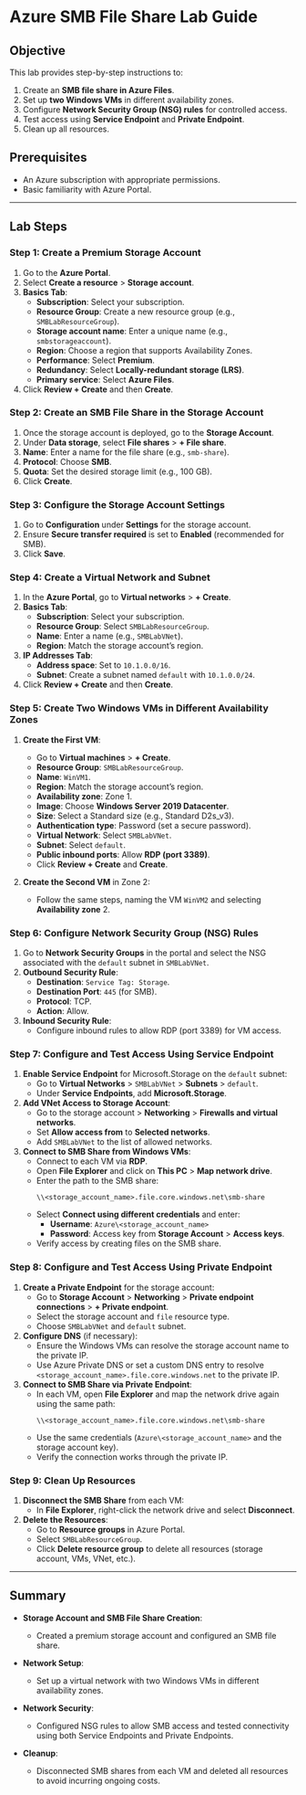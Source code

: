 # Azure SMB File Share Lab Guide

## Objective

This lab provides step-by-step instructions to:
1. Create an **SMB file share in Azure Files**.
2. Set up **two Windows VMs** in different availability zones.
3. Configure **Network Security Group (NSG) rules** for controlled access.
4. Test access using **Service Endpoint** and **Private Endpoint**.
5. Clean up all resources.

## Prerequisites
- An Azure subscription with appropriate permissions.
- Basic familiarity with Azure Portal.

---

## Lab Steps

### Step 1: Create a Premium Storage Account

1. Go to the **Azure Portal**.
2. Select **Create a resource** > **Storage account**.
3. **Basics Tab**:
   - **Subscription**: Select your subscription.
   - **Resource Group**: Create a new resource group (e.g., `SMBLabResourceGroup`).
   - **Storage account name**: Enter a unique name (e.g., `smbstorageaccount`).
   - **Region**: Choose a region that supports Availability Zones.
   - **Performance**: Select **Premium**.
   - **Redundancy**: Select **Locally-redundant storage (LRS)**.
   - **Primary service**: Select **Azure Files**.
4. Click **Review + Create** and then **Create**.

### Step 2: Create an SMB File Share in the Storage Account

1. Once the storage account is deployed, go to the **Storage Account**.
2. Under **Data storage**, select **File shares** > **+ File share**.
3. **Name**: Enter a name for the file share (e.g., `smb-share`).
4. **Protocol**: Choose **SMB**.
5. **Quota**: Set the desired storage limit (e.g., 100 GB).
6. Click **Create**.

### Step 3: Configure the Storage Account Settings

1. Go to **Configuration** under **Settings** for the storage account.
2. Ensure **Secure transfer required** is set to **Enabled** (recommended for SMB).
3. Click **Save**.

### Step 4: Create a Virtual Network and Subnet

1. In the **Azure Portal**, go to **Virtual networks** > **+ Create**.
2. **Basics Tab**:
   - **Subscription**: Select your subscription.
   - **Resource Group**: Select `SMBLabResourceGroup`.
   - **Name**: Enter a name (e.g., `SMBLabVNet`).
   - **Region**: Match the storage account’s region.
3. **IP Addresses Tab**:
   - **Address space**: Set to `10.1.0.0/16`.
   - **Subnet**: Create a subnet named `default` with `10.1.0.0/24`.
4. Click **Review + Create** and then **Create**.

### Step 5: Create Two Windows VMs in Different Availability Zones

1. **Create the First VM**:
   - Go to **Virtual machines** > **+ Create**.
   - **Resource Group**: `SMBLabResourceGroup`.
   - **Name**: `WinVM1`.
   - **Region**: Match the storage account’s region.
   - **Availability zone**: Zone 1.
   - **Image**: Choose **Windows Server 2019 Datacenter**.
   - **Size**: Select a Standard size (e.g., Standard D2s_v3).
   - **Authentication type**: Password (set a secure password).
   - **Virtual Network**: Select `SMBLabVNet`.
   - **Subnet**: Select `default`.
   - **Public inbound ports**: Allow **RDP (port 3389)**.
   - Click **Review + Create** and **Create**.

2. **Create the Second VM** in Zone 2:
   - Follow the same steps, naming the VM `WinVM2` and selecting **Availability zone** 2.

### Step 6: Configure Network Security Group (NSG) Rules

1. Go to **Network Security Groups** in the portal and select the NSG associated with the `default` subnet in `SMBLabVNet`.
2. **Outbound Security Rule**:
   - **Destination**: `Service Tag: Storage`.
   - **Destination Port**: `445` (for SMB).
   - **Protocol**: TCP.
   - **Action**: Allow.
3. **Inbound Security Rule**:
   - Configure inbound rules to allow RDP (port 3389) for VM access.

### Step 7: Configure and Test Access Using Service Endpoint

1. **Enable Service Endpoint** for Microsoft.Storage on the `default` subnet:
   - Go to **Virtual Networks** > `SMBLabVNet` > **Subnets** > `default`.
   - Under **Service Endpoints**, add **Microsoft.Storage**.
2. **Add VNet Access to Storage Account**:
   - Go to the storage account > **Networking** > **Firewalls and virtual networks**.
   - Set **Allow access from** to **Selected networks**.
   - Add `SMBLabVNet` to the list of allowed networks.
3. **Connect to SMB Share from Windows VMs**:
   - Connect to each VM via **RDP**.
   - Open **File Explorer** and click on **This PC** > **Map network drive**.
   - Enter the path to the SMB share:
     ```
     \\<storage_account_name>.file.core.windows.net\smb-share
     ```
   - Select **Connect using different credentials** and enter:
     - **Username**: `Azure\<storage_account_name>`
     - **Password**: Access key from **Storage Account** > **Access keys**.
   - Verify access by creating files on the SMB share.

### Step 8: Configure and Test Access Using Private Endpoint

1. **Create a Private Endpoint** for the storage account:
   - Go to **Storage Account** > **Networking** > **Private endpoint connections** > **+ Private endpoint**.
   - Select the storage account and `file` resource type.
   - Choose `SMBLabVNet` and `default` subnet.
2. **Configure DNS** (if necessary):
   - Ensure the Windows VMs can resolve the storage account name to the private IP.
   - Use Azure Private DNS or set a custom DNS entry to resolve `<storage_account_name>.file.core.windows.net` to the private IP.
3. **Connect to SMB Share via Private Endpoint**:
   - In each VM, open **File Explorer** and map the network drive again using the same path:
     ```
     \\<storage_account_name>.file.core.windows.net\smb-share
     ```
   - Use the same credentials (`Azure\<storage_account_name>` and the storage account key).
   - Verify the connection works through the private IP.

### Step 9: Clean Up Resources

1. **Disconnect the SMB Share** from each VM:
   - In **File Explorer**, right-click the network drive and select **Disconnect**.
2. **Delete the Resources**:
   - Go to **Resource groups** in Azure Portal.
   - Select `SMBLabResourceGroup`.
   - Click **Delete resource group** to delete all resources (storage account, VMs, VNet, etc.).

---

## Summary

- **Storage Account and SMB File Share Creation**:
  - Created a premium storage account and configured an SMB file share.

- **Network Setup**:
  - Set up a virtual network with two Windows VMs in different availability zones.

- **Network Security**:
  - Configured NSG rules to allow SMB access and tested connectivity using both Service Endpoints and Private Endpoints.

- **Cleanup**:
  - Disconnected SMB shares from each VM and deleted all resources to avoid incurring ongoing costs.
